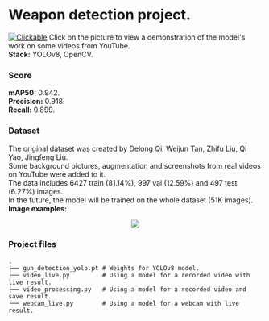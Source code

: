 # Weapon detection project.
[![Clickable](rep_images/preview_v2.png)](https://youtu.be/bor4XYdBg1k)
Click on the picture to view a demonstration of the model's work on some videos from YouTube.\
**Stack:** YOLOv8, OpenCV. 
### Score
**mAP50:** 0.942.\
**Precision:** 0.918.\
**Recall:** 0.899.
### Dataset
The [original](https://arxiv.org/abs/2105.01058) dataset was created by Delong Qi, Weijun Tan, Zhifu Liu, Qi Yao, Jingfeng Liu.\
Some background pictures, augmentation and screenshots from real videos on YouTube were added to it.\
The data includes 6427 train (81.14%), 997 val (12.59%) and 497 test (6.27%) images.\
In the future, the model will be trained on the whole dataset (51K images).\
**Image examples:**
<p align="center">
<img src="rep_images/train_batch36181.jpg"></p>

### Project files
```
.
├── gun_detection_yolo.pt # Weights for YOLOv8 model.
├── video_live.py         # Using a model for a recorded video with live result.
├── video_processing.py   # Using a model for a recorded video and save result.
└── webcam_live.py        # Using a model for a webcam with live result.
```